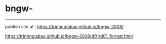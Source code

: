 # bngw-
------
publish site at : https://trinhngiabao.github.io/bngw-2008/

https://trinhngiabao.github.io/bngw-2008/d01/d01_format.html
